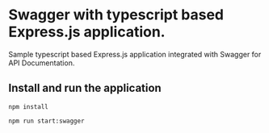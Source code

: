 # Swagger with typescript based Express.js application.

Sample typescript based Express.js application integrated with Swagger for API Documentation.

## Install and run the application

`npm install`

`npm run start:swagger` 
